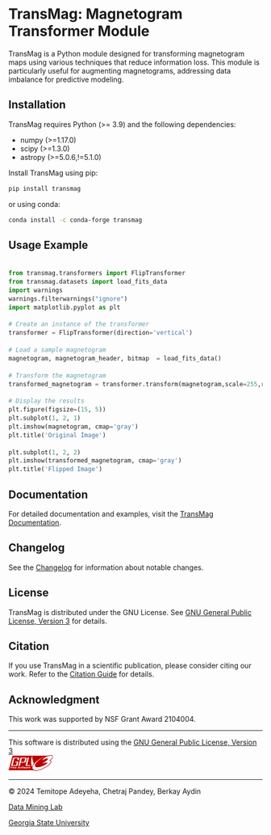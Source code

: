 # TransMag: Magnetogram Transformer Module

<!-- ![TransMag Logo](transmag_logo.png) -->

TransMag is a Python module designed for transforming magnetogram maps using various techniques that reduce information loss. This module is particularly useful for augmenting magnetograms, addressing data imbalance for predictive modeling.

## Installation

TransMag requires Python (>= 3.9) and the following dependencies:
- numpy (>=1.17.0)
- scipy (>=1.3.0)
- astropy (>=5.0.6,!=5.1.0)

Install TransMag using pip:
```bash
pip install transmag
```

or using conda:
```bash
conda install -c conda-forge transmag
```

## Usage Example

```python

from transmag.transformers import FlipTransformer
from transmag.datasets import load_fits_data
import warnings
warnings.filterwarnings("ignore")
import matplotlib.pyplot as plt

# Create an instance of the transformer
transformer = FlipTransformer(direction='vertical')

# Load a sample magnetogram
magnetogram, magnetogram_header, bitmap  = load_fits_data()

# Transform the magnetogram
transformed_magnetogram = transformer.transform(magnetogram,scale=255,rgb=True)

# Display the results
plt.figure(figsize=(15, 5))
plt.subplot(1, 2, 1)
plt.imshow(magnetogram, cmap='gray')
plt.title('Original Image')

plt.subplot(1, 2, 2)
plt.imshow(transformed_magnetogram, cmap='gray')
plt.title('Flipped Image')

```

## Documentation

For detailed documentation and examples, visit the [TransMag Documentation](https://github.com/Adeyeha/transmag/blob/master/docs/examples/TRANSFORMER.md).

## Changelog

See the [Changelog](https://github.com/Adeyeha/transmag/blob/master/CHANGELOG.md) for information about notable changes.

<!-- ## Contributing

We welcome contributions from the community. Refer to the [Contributing Guide](https://github.com/transmag/transmag/blob/main/CONTRIBUTING.md) for more details. -->

## License

TransMag is distributed under the GNU License. See [GNU General Public License, Version 3](https://github.com/Adeyeha/transmag/blob/master/LICENSE.txt)   for details.


## Citation

If you use TransMag in a scientific publication, please consider citing our work. Refer to the [Citation Guide](https://transmag.example.com/citation) for details.

## Acknowledgment

This work was supported by NSF Grant Award 2104004.

***

This software is distributed using the [GNU General Public License, Version 3](https://github.com/Adeyeha/transmag/blob/master/LICENSE.txt)  
![alt text](https://github.com/Adeyeha/transmag/blob/master/docs/images/gplv3-88x31.png)

***

© 2024 Temitope Adeyeha, Chetraj Pandey, Berkay Aydin

[Data Mining Lab](http://dmlab.cs.gsu.edu/)

[Georgia State University](http://www.gsu.edu/)
